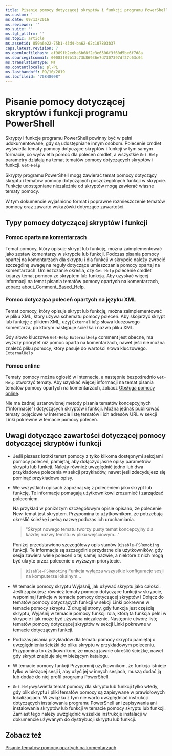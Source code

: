 ```yaml
---
title: Pisanie pomocy dotyczącej skryptów i funkcji programu PowerShell | Microsoft Docs
ms.custom: ''
ms.date: 09/13/2016
ms.reviewer: ''
ms.suite: ''
ms.tgt_pltfrm: ''
ms.topic: article
ms.assetid: 859a6e22-75b1-43d4-ba62-62c107803b37
caps.latest.revision: 7
ms.openlocfilehash: af989fb2eeba6b68f2e3e6506f3f60d5be6f7d8a
ms.sourcegitcommit: 00083f07b13c73b86936e7d7307397df27c63c04
ms.translationtype: MT
ms.contentlocale: pl-PL
ms.lasthandoff: 09/10/2019
ms.locfileid: "70848098"
---
```

# <a name="writing-help-for-powershell-scripts-and-functions"></a>Pisanie pomocy dotyczącej skryptów i funkcji programu PowerShell

Skrypty i funkcje programu PowerShell powinny być w pełni udokumentowane, gdy są udostępniane innym osobom.
Polecenie cmdlet wyświetla tematy pomocy dotyczące skryptów i funkcji w tym samym formacie, co wyświetla pomoc dla poleceń cmdlet, a wszystkie `Get-Help` parametry działają na temat tematów pomocy dotyczących skryptów i funkcji. `Get-Help`

Skrypty programu PowerShell mogą zawierać temat pomocy dotyczący skryptu i tematów pomocy dotyczących poszczególnych funkcji w skrypcie.
Funkcje udostępniane niezależnie od skryptów mogą zawierać własne tematy pomocy.

W tym dokumencie wyjaśniono format i poprawne rozmieszczenie tematów pomocy oraz zawarto wskazówki dotyczące zawartości.

## <a name="types-of-script-and-function-help"></a>Typy pomocy dotyczącej skryptów i funkcji

### <a name="comment-based-help"></a>Pomoc oparta na komentarzach
Temat pomocy, który opisuje skrypt lub funkcję, można zaimplementować jako zestaw komentarzy w skrypcie lub funkcji.
Podczas pisania pomocy opartej na komentarzach dla skryptu i dla funkcji w skrypcie należy zwrócić szczególną uwagę na reguły dotyczące umieszczania pomocy opartej na komentarzach.
Umieszczanie określa, czy `Get-Help` polecenie cmdlet kojarzy temat pomocy ze skryptem lub funkcją.
Aby uzyskać więcej informacji na temat pisania tematów pomocy opartych na komentarzach, zobacz [about_Comment_Based_Help](/powershell/module/microsoft.powershell.core/about/about_comment_based_help).

### <a name="xml-based-command-help"></a>Pomoc dotycząca poleceń opartych na języku XML
Temat pomocy, który opisuje skrypt lub funkcję, można zaimplementować w pliku XML, który używa schematu pomocy poleceń.
Aby skojarzyć skrypt lub funkcję z plikiem XML, użyj `ExternalHelp` słowa kluczowego komentarza, po którym następuje ścieżka i nazwa pliku XML.

Gdy słowo kluczowe `Get-Help` `ExternalHelp` comment jest obecne, ma wyższy priorytet niż pomoc oparta na komentarzach, nawet jeśli nie można znaleźć pliku pomocy, który pasuje do wartości słowa kluczowego. `ExternalHelp`

### <a name="online-help"></a>Pomoc online
Tematy pomocy można ogłosić w Internecie, a następnie bezpośrednio `Get-Help` otworzyć tematy.
Aby uzyskać więcej informacji na temat pisania tematów pomocy opartych na komentarzach, zobacz [Obsługa pomocy online](../module/supporting-online-help.md).

Nie ma żadnej ustanowionej metody pisania tematów koncepcyjnych ("informacje") dotyczących skryptów i funkcji.
Można jednak publikować tematy pojęciowe w Internecie listę tematów i ich adresów URL w sekcji Linki pokrewne w temacie pomocy poleceń.

## <a name="content-considerations-for-script-and-function-help"></a>Uwagi dotyczące zawartości dotyczącej pomocy dotyczącej skryptów i funkcji

- Jeśli piszesz krótki temat pomocy z tylko kilkoma dostępnymi sekcjami pomocy poleceń, pamiętaj, aby dołączyć jasne opisy parametrów skryptu lub funkcji. Należy również uwzględnić jedno lub dwa przykładowe polecenia w sekcji przykładów, nawet jeśli zdecydujesz się pominąć przykładowe opisy.

- We wszystkich opisach zapoznaj się z poleceniem jako skrypt lub funkcję. Te informacje pomagają użytkownikowi zrozumieć i zarządzać poleceniem.

  Na przykład w poniższym szczegółowym opisie opisano, że polecenie New-temat jest skryptem. Przypomina to użytkownikom, że potrzebują określić ścieżkę i pełną nazwę podczas ich uruchamiania.

  > "Skrypt nowego tematu tworzy pusty temat koncepcyjny dla każdej nazwy tematu w pliku wejściowym..."

  Poniżej przedstawiono szczegółowy opis stanów `Disable-PSRemoting` funkcji. Te informacje są szczególnie przydatne dla użytkowników, gdy sesja zawiera wiele poleceń o tej samej nazwie, a niektóre z nich mogą być ukryte przez polecenie o wyższym priorytecie.

  > `Disable-PSRemoting` Funkcja wyłącza wszystkie konfiguracje sesji na komputerze lokalnym...

- W temacie pomocy skryptu Wyjaśnij, jak używać skryptu jako całości. Jeśli zapisujesz również tematy pomocy dotyczące funkcji w skrypcie, wspominaj funkcje w temacie pomocy dotyczącej skryptów i Dołącz do tematów pomocy dotyczących funkcji w sekcji Linki pokrewne w temacie pomocy skryptu. Z drugiej strony, gdy funkcja jest częścią skryptu, Wyjaśnij w temacie pomocy funkcji rola, którą ta funkcja pełni w skrypcie i jak może być używana niezależnie. Następnie utwórz listę tematów pomocy dotyczącej skryptów w sekcji Linki pokrewne w temacie dotyczącym funkcji.

- Podczas pisania przykładów dla tematu pomocy skryptu pamiętaj o uwzględnieniu ścieżki do pliku skryptu w przykładowym poleceniu. Przypomina to użytkownikom, że muszą jawnie określić ścieżkę, nawet gdy skrypt znajduje się w bieżącym katalogu.

- W temacie pomocy funkcji Przypomnij użytkownikom, że funkcja istnieje tylko w bieżącej sesji i, aby użyć jej w innych sesjach, muszą dodać ją lub dodać do niej profil programu PowerShell.

- `Get-Help`wyświetla temat pomocy dla skryptu lub funkcji tylko wtedy, gdy plik skryptu i pliki tematów pomocy są zapisywane w prawidłowych lokalizacjach. W związku z tym nie warto uwzględniać instrukcji dotyczących instalowania programu PowerShell ani zapisywania ani instalowania skryptów lub funkcji w temacie pomocy skryptu lub funkcji. Zamiast tego należy uwzględnić wszelkie instrukcje instalacji w dokumencie używanym do dystrybucji skryptu lub funkcji.

## <a name="see-also"></a>Zobacz też

[Pisanie tematów pomocy opartych na komentarzach](./writing-comment-based-help-topics.md)
